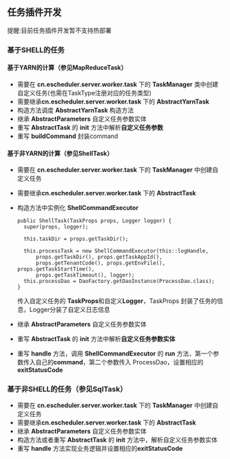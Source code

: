 ## 任务插件开发

提醒:目前任务插件开发暂不支持热部署

### 基于SHELL的任务

#### 基于YARN的计算（参见MapReduceTask）

- 需要在 **cn.escheduler.server.worker.task** 下的 **TaskManager** 类中创建自定义任务(也需在TaskType注册对应的任务类型)
- 需要继承**cn.escheduler.server.worker.task** 下的 **AbstractYarnTask**
- 构造方法调度 **AbstractYarnTask** 构造方法
- 继承 **AbstractParameters** 自定义任务参数实体
- 重写 **AbstractTask** 的 **init** 方法中解析**自定义任务参数**
- 重写 **buildCommand** 封装command



#### 基于非YARN的计算（参见ShellTask）
- 需要在 **cn.escheduler.server.worker.task** 下的 **TaskManager** 中创建自定义任务

- 需要继承**cn.escheduler.server.worker.task** 下的 **AbstractTask**

- 构造方法中实例化 **ShellCommandExecutor**

  ```
  public ShellTask(TaskProps props, Logger logger) {
    super(props, logger);
  
    this.taskDir = props.getTaskDir();
  
    this.processTask = new ShellCommandExecutor(this::logHandle,
        props.getTaskDir(), props.getTaskAppId(),
        props.getTenantCode(), props.getEnvFile(), props.getTaskStartTime(),
        props.getTaskTimeout(), logger);
    this.processDao = DaoFactory.getDaoInstance(ProcessDao.class);
  }
  ```

  传入自定义任务的 **TaskProps**和自定义**Logger**，TaskProps 封装了任务的信息，Logger分装了自定义日志信息

- 继承 **AbstractParameters** 自定义任务参数实体

- 重写 **AbstractTask** 的 **init** 方法中解析**自定义任务参数实体**

- 重写 **handle** 方法，调用 **ShellCommandExecutor** 的 **run** 方法，第一个参数传入自己的**command**，第二个参数传入 ProcessDao，设置相应的 **exitStatusCode**

### 基于非SHELL的任务（参见SqlTask）

- 需要在 **cn.escheduler.server.worker.task** 下的 **TaskManager** 中创建自定义任务
- 需要继承**cn.escheduler.server.worker.task** 下的 **AbstractTask**
- 继承 **AbstractParameters** 自定义任务参数实体
- 构造方法或者重写 **AbstractTask** 的 **init** 方法中，解析自定义任务参数实体
- 重写 **handle** 方法实现业务逻辑并设置相应的**exitStatusCode**

